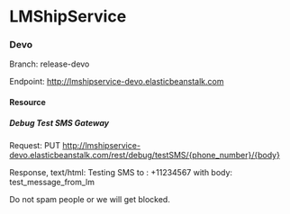 # LMShipService

### Devo 

Branch: release-devo

Endpoint:  http://lmshipservice-devo.elasticbeanstalk.com

#### Resource

##### Debug Test SMS Gateway

Request: PUT http://lmshipservice-devo.elasticbeanstalk.com/rest/debug/testSMS/{phone_number}/{body}

Response, text/html: Testing SMS to : +11234567 with body: test_message_from_lm

Do not spam people or we will get blocked.

